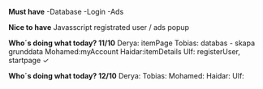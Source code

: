 **Must have**
-Database
-Login
-Ads



**Nice to have**
Javasscript registrated user / ads popup



**Who´s doing what today? 11/10**
Derya: itemPage
Tobias: databas - skapa grunddata 
Mohamed:myAccount
Haidar:itemDetails
Ulf: registerUser, startpage ✓

**Who´s doing what today? 12/10**
Derya:
Tobias:
Mohamed:
Haidar:
Ulf: